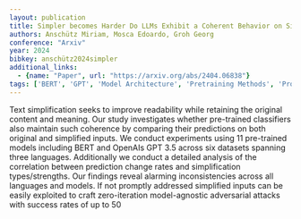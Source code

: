 ```yaml
---
layout: publication
title: Simpler becomes Harder Do LLMs Exhibit a Coherent Behavior on Simplified Corpora
authors: Anschütz Miriam, Mosca Edoardo, Groh Georg
conference: "Arxiv"
year: 2024
bibkey: anschütz2024simpler
additional_links:
  - {name: "Paper", url: "https://arxiv.org/abs/2404.06838"}
tags: ['BERT', 'GPT', 'Model Architecture', 'Pretraining Methods', 'Prompting', 'Security']
---
```

Text simplification seeks to improve readability while retaining the original content and meaning. Our study investigates whether pre-trained classifiers also maintain such coherence by comparing their predictions on both original and simplified inputs. We conduct experiments using 11 pre-trained models including BERT and OpenAIs GPT 3.5 across six datasets spanning three languages. Additionally we conduct a detailed analysis of the correlation between prediction change rates and simplification types/strengths. Our findings reveal alarming inconsistencies across all languages and models. If not promptly addressed simplified inputs can be easily exploited to craft zero-iteration model-agnostic adversarial attacks with success rates of up to 50
